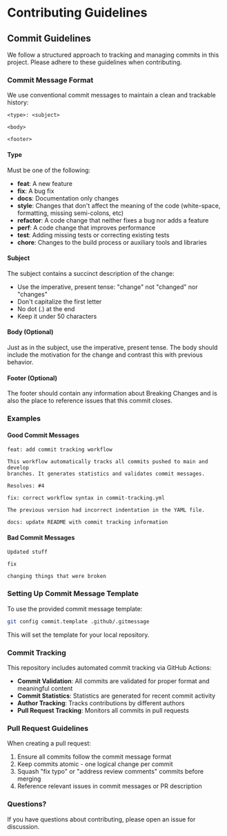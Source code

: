 # Contributing Guidelines

## Commit Guidelines

We follow a structured approach to tracking and managing commits in this project. Please adhere to these guidelines when contributing.

### Commit Message Format

We use conventional commit messages to maintain a clean and trackable history:

```
<type>: <subject>

<body>

<footer>
```

#### Type

Must be one of the following:

- **feat**: A new feature
- **fix**: A bug fix
- **docs**: Documentation only changes
- **style**: Changes that don't affect the meaning of the code (white-space, formatting, missing semi-colons, etc)
- **refactor**: A code change that neither fixes a bug nor adds a feature
- **perf**: A code change that improves performance
- **test**: Adding missing tests or correcting existing tests
- **chore**: Changes to the build process or auxiliary tools and libraries

#### Subject

The subject contains a succinct description of the change:

- Use the imperative, present tense: "change" not "changed" nor "changes"
- Don't capitalize the first letter
- No dot (.) at the end
- Keep it under 50 characters

#### Body (Optional)

Just as in the subject, use the imperative, present tense. The body should include the motivation for the change and contrast this with previous behavior.

#### Footer (Optional)

The footer should contain any information about Breaking Changes and is also the place to reference issues that this commit closes.

### Examples

#### Good Commit Messages

```
feat: add commit tracking workflow

This workflow automatically tracks all commits pushed to main and develop
branches. It generates statistics and validates commit messages.

Resolves: #4
```

```
fix: correct workflow syntax in commit-tracking.yml

The previous version had incorrect indentation in the YAML file.
```

```
docs: update README with commit tracking information
```

#### Bad Commit Messages

```
Updated stuff
```

```
fix
```

```
changing things that were broken
```

### Setting Up Commit Message Template

To use the provided commit message template:

```bash
git config commit.template .github/.gitmessage
```

This will set the template for your local repository.

### Commit Tracking

This repository includes automated commit tracking via GitHub Actions:

- **Commit Validation**: All commits are validated for proper format and meaningful content
- **Commit Statistics**: Statistics are generated for recent commit activity
- **Author Tracking**: Tracks contributions by different authors
- **Pull Request Tracking**: Monitors all commits in pull requests

### Pull Request Guidelines

When creating a pull request:

1. Ensure all commits follow the commit message format
2. Keep commits atomic - one logical change per commit
3. Squash "fix typo" or "address review comments" commits before merging
4. Reference relevant issues in commit messages or PR description

### Questions?

If you have questions about contributing, please open an issue for discussion.
